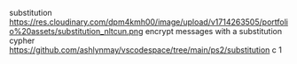 substitution
https://res.cloudinary.com/dpm4kmh00/image/upload/v1714263505/portfolio%20assets/substitution_nltcun.png
encrypt messages with a substitution cypher
https://github.com/ashlynmay/vscodespace/tree/main/ps2/substitution
c
1